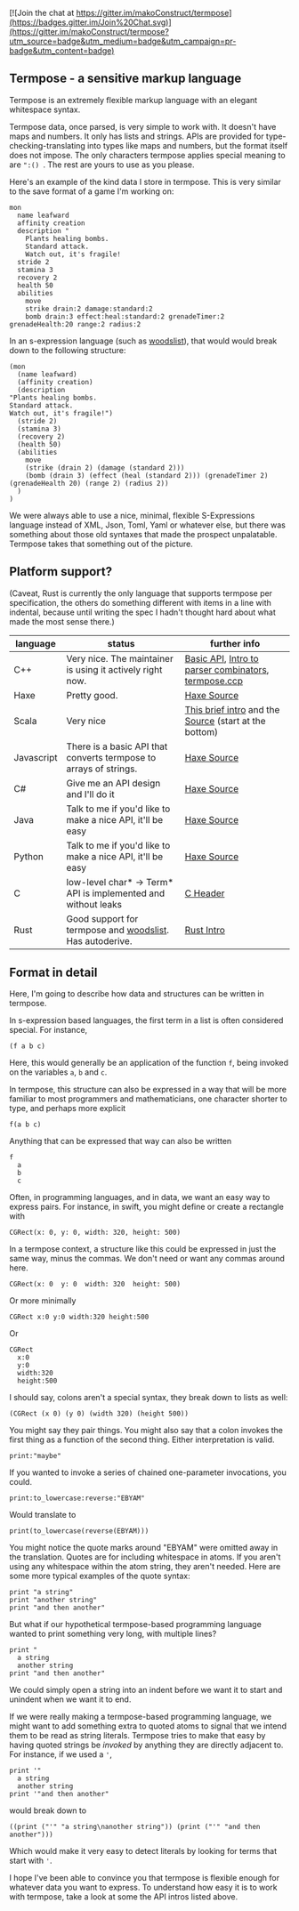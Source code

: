 [![Join the chat at https://gitter.im/makoConstruct/termpose](https://badges.gitter.im/Join%20Chat.svg)](https://gitter.im/makoConstruct/termpose?utm_source=badge&utm_medium=badge&utm_campaign=pr-badge&utm_content=badge)

## Termpose - a sensitive markup language

Termpose is an extremely flexible markup language with an elegant whitespace syntax.

Termpose data, once parsed, is very simple to work with. It doesn't have maps and numbers. It only has lists and strings. APIs are provided for type-checking-translating into types like maps and numbers, but the format itself does not impose. The only characters termpose applies special meaning to are `":() `. The rest are yours to use as you please.



Here's an example of the kind data I store in termpose. This is very similar to the save format of a game I'm working on:
```
mon
  name leafward
  affinity creation
  description "
    Plants healing bombs.
    Standard attack.
    Watch out, it's fragile!
  stride 2
  stamina 3
  recovery 2
  health 50
  abilities
    move
    strike drain:2 damage:standard:2
    bomb drain:3 effect:heal:standard:2 grenadeTimer:2 grenadeHealth:20 range:2 radius:2
```

In an s-expression language (such as [woodslist](https://github.com/makoConstruct/termpose/blob/master/woodslist.md)), that would would break down to the following structure:

```
(mon
  (name leafward)
  (affinity creation)
  (description
"Plants healing bombs.
Standard attack.
Watch out, it's fragile!")
  (stride 2)
  (stamina 3)
  (recovery 2)
  (health 50)
  (abilities
    move
    (strike (drain 2) (damage (standard 2)))
    (bomb (drain 3) (effect (heal (standard 2))) (grenadeTimer 2) (grenadeHealth 20) (range 2) (radius 2))
  )
)
```

We were always able to use a nice, minimal, flexible S-Expressions language instead of XML, Json, Toml, Yaml or whatever else, but there was something about those old syntaxes that made the prospect unpalatable. Termpose takes that something out of the picture.

## Platform support?

(Caveat, Rust is currently the only language that supports termpose per specification, the others do something different with items in a line with indental, because until writing the spec I hadn't thought hard about what made the most sense there.)

| language | status | further info |
| ---------|--------|------ |
| C++ | Very nice. The maintainer is using it actively right now. | [Basic API](https://github.com/makoConstruct/termpose/blob/master/basic%20C%2B%2B%20api.md), [Intro to parser combinators](https://github.com/makoConstruct/termpose/blob/master/cppintro.md), [termpose.ccp](https://github.com/makoConstruct/termpose/blob/master/termpose.cpp) |
| Haxe | Pretty good. | [Haxe Source](https://github.com/makoConstruct/termpose/blob/master/Termpose.hx) |
| Scala | Very nice | [This brief intro](https://github.com/makoConstruct/termpose/wiki/Introducing-Termpose!-(To-Scala)) and the [Source](https://github.com/makoConstruct/termpose/blob/master/src/main/scala/Termpose.scala) (start at the bottom) |
| Javascript | There is a basic API that converts termpose to arrays of strings. | [Haxe Source](https://github.com/makoConstruct/termpose/blob/master/Termpose.hx) |
| C# | Give me an API design and I'll do it | [Haxe Source](https://github.com/makoConstruct/termpose/blob/master/Termpose.hx) |
| Java | Talk to me if you'd like to make a nice API, it'll be easy | [Haxe Source](https://github.com/makoConstruct/termpose/blob/master/Termpose.hx) |
| Python | Talk to me if you'd like to make a nice API, it'll be easy | [Haxe Source](https://github.com/makoConstruct/termpose/blob/master/Termpose.hx) |
| C | low-level char* → Term* API is implemented and without leaks | [C Header](https://github.com/makoConstruct/termpose/blob/master/termpose.h) |
| Rust | Good support for termpose and [woodslist](https://github.com/makoConstruct/termpose/blob/master/woodslist.md). Has autoderive. | [Rust Intro](https://github.com/makoConstruct/termpose/blob/master/rust/README.md) |


## Format in detail

Here, I'm going to describe how data and structures can be written in termpose.

In s-expression based languages, the first term in a list is often considered special. For instance,

```
(f a b c)
```

Here, this would generally be an application of the function `f`, being invoked on the variables `a`, `b` and `c`.

In termpose, this structure can also be expressed in a way that will be more familiar to most programmers and mathematicians, one character shorter to type, and perhaps more explicit

```
f(a b c)
```

Anything that can be expressed that way can also be written

```
f
  a
  b
  c
```

Often, in programming languages, and in data, we want an easy way to express pairs. For instance, in swift, you might define or create a rectangle with

```
CGRect(x: 0, y: 0, width: 320, height: 500)
```

In a termpose context, a structure like this could be expressed in just the same way, minus the commas. We don't need or want any commas around here.

```
CGRect(x: 0  y: 0  width: 320  height: 500)
```

Or more minimally

```
CGRect x:0 y:0 width:320 height:500
```

Or

```
CGRect
  x:0
  y:0
  width:320
  height:500
```

I should say, colons aren't a special syntax, they break down to lists as well:

```
(CGRect (x 0) (y 0) (width 320) (height 500))
```

You might say they pair things. You might also say that a colon invokes the first thing as a function of the second thing. Either interpretation is valid.

```
print:"maybe"
```

If you wanted to invoke a series of chained one-parameter invocations, you could.

```
print:to_lowercase:reverse:"EBYAM"
```

Would translate to

```
print(to_lowercase(reverse(EBYAM)))
```

You might notice the quote marks around "EBYAM" were omitted away in the translation. Quotes are for including whitespace in atoms. If you aren't using any whitespace within the atom string, they aren't needed. Here are some more typical examples of the quote syntax:

```
print "a string"
print "another string"
print "and then another"
```

But what if our hypothetical termpose-based programming language wanted to print something very long, with multiple lines?

```
print "
  a string
  another string
print "and then another"
```

We could simply open a string into an indent before we want it to start and unindent when we want it to end.

If we were really making a termpose-based programming language, we might want to add something extra to quoted atoms to signal that we intend them to be read as string literals. Termpose tries to make that easy by having quoted strings be *invoked* by anything they are directly adjacent to. For instance, if we used a `'`,

```
print '"
  a string
  another string
print '"and then another"
```

would break down to

```
((print ("'" "a string\nanother string")) (print ("'" "and then another")))
```

Which would make it very easy to detect literals by looking for terms that start with `'`.

I hope I've been able to convince you that termpose is flexible enough for whatever data you want to express. To understand how easy it is to work with termpose, take a look at some the API intros listed above.